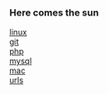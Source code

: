 ### Here comes the sun<br>
[linux](/linux/)<br>
[git](/git/)<br>
[php](/php/)<br>
[mysql](/mysql/)<br>
[mac](/mac/)<br>
[urls](/urls/)<br>